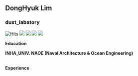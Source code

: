 ## DongHyuk Lim
### dust_labatory

[![Hits](https://hits.seeyoufarm.com/api/count/incr/badge.svg?url=https%3A%2F%2Fgithub.com%2Fdustsecret-lab%2Fhit-counter&count_bg=%2379C83D&title_bg=%23555555&icon=&icon_color=%23E7E7E7&title=hits&edge_flat=false)](https://hits.seeyoufarm.com)
<img src="https://img.shields.io/badge/Gmail-d14836?style=flat-square&logo=Gmail&logoColor=white&link=mailto:limdonghyuk12@gmail.com"/> <img src="http://img.shields.io/badge/Instagram-E4405F?style=flat-square&logo=Instagram&logoColor=white&link=https://www.instagram.com/_o.o_d.h_29/"/> <img src="http://img.shields.io/badge/Instagram-E4405F?style=flat-square&logo=Instagram&logoColor=white&link=https://www.instagram.com/dust._.secret._.lab/"/> <a href="https://www.linkedin.com/in/%EB%8F%99%ED%98%81-%EC%9E%84-622b5a262/" target="3776AB"><img src="https://img.shields.io/badge/LinkedIn-0A66C2?style=flat-square&logo=LinkedIn&logoColor=white"/></a>

**Education**

**INHA_UNIV. NAOE (Naval Architecture & Ocean Engineering)**
<br></br>

**Experience**
  
<!--
**dustsecret-lab/dustsecret-lab** is a ✨ _special_ ✨ repository because its `README.md` (this file) appears on your GitHub profile.

Here are some ideas to get you started:

- 🔭 I’m currently working on ...
- 🌱 I’m currently learning ...
- 👯 I’m looking to collaborate on ...
- 🤔 I’m looking for help with ...
- 💬 Ask me about ...
- 📫 How to reach me: ...
- 😄 Pronouns: ...
- ⚡ Fun fact: ...
-->
